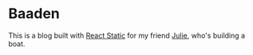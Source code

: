 # Baaden

This is a blog built with [React Static](https://react-static.js.org/) for my friend [Julie](https://www.instagram.com/vhvh/), who's building a boat.

